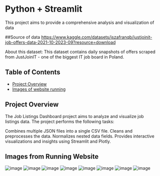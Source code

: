 #  Python + Streamlit

This project aims to provide a comprehensive analysis and visualization  of data 

##Source of data 
https://www.kaggle.com/datasets/jszafranqb/justjoinit-job-offers-data-2021-10-2023-09?resource=download

About this dataset: 
This dataset contains daily snapshots of offers scraped from JustJoinIT - one of the biggest IT job board in Poland. 

## Table of Contents
- [Project Overview](#ProjectOverview)
- [Images of website running](Images)

## Project Overview

The Job Listings Dashboard project aims to analyze and visualize job listings data. The project performs the following tasks:

Combines multiple JSON files into a single CSV file.
Cleans and preprocesses the data.
Normalizes nested data fields.
Provides interactive visualizations and insights using Streamlit and Plotly.


## Images from Running Website
![image](https://github.com/user-attachments/assets/09fa06de-52f3-4011-ae57-96e5e12a8c9e)
![image](https://github.com/user-attachments/assets/8fd075c7-f844-4137-810a-064cd9c0acb1)
![image](https://github.com/user-attachments/assets/dda11e75-7cdf-4f9c-8238-4b62fdeeae69)
![image](https://github.com/user-attachments/assets/7f2981ff-7a7c-4920-8ff5-4d139eeb4a17)
![image](https://github.com/user-attachments/assets/11ee22fc-42af-44c6-8d1f-5f2443e682ab)
![image](https://github.com/user-attachments/assets/29c63397-aa5f-4d1a-b062-7a9d463549ff)
![image](https://github.com/user-attachments/assets/79273998-3d74-4d30-830f-45b820ef8c7e)
![image](https://github.com/user-attachments/assets/91d80173-2c45-483f-be37-901b47266659)


